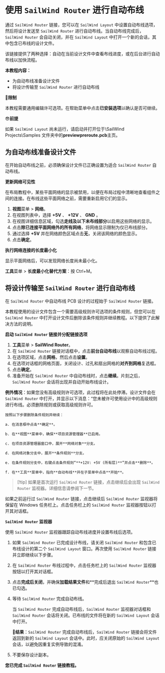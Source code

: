 # 使用 `SailWind Router` 进行自动布线

通过 `SailWind Router` 链接，您可以在 `SailWind Layout` 中设置自动布线选项，然后将设计发送至 `SailWind Router` 进行自动布线。当自动布线完成后，`SailWind Router` 会自动关闭，并在 `SailWind Layout` 中打开一个新的会话，其中包含已布线的设计文件。

该链接提供了两种选择：自动在当前设计文件中查看布线进度，或在后台进行自动布线以加快流程。

**本教程内容：**

- 为自动布线准备设计文件
- 将设计传输至 `SailWind Router` 进行自动布线

🙊**限制**

本教程需要通用编辑许可选项。在帮助菜单中点击**已安装选项**以确认是否可继续。

😎**前提**

如果 `SailWind Layout` 尚未运行，请启动并打开位于\SailWind Projects\Samples 文件夹中的**previewpreroute.pcb**主页。

## 为自动布线准备设计文件

在开始自动布线之前，必须确保设计文件已正确设置为适合 `SailWind Router` 自动布线。

**更新网络可见性**

在布局教程中，某些平面网络的显示被禁用，以便在布局过程中清晰地查看组件之间的连接。在布线这些平面网络之前，需要重新启用它们的显示。

1. **视图**菜单 > **网络**。
2. 在视图列表中，选择 **+5V** 、 **+12V** 、 **GND** 。
3. 在视图详细信息区域，勾选**走线及以下未布线部分**以启用这些网络的显示。
4. 点击**除已连接平面网络外的所有网络**，将网络显示限制为仅已布线部分。
5. 通过选择 **+5V** 并在网络颜色区域点击**无**，关闭该网络的颜色显示。
6. 点击**确定**。

**执行网络连接的长度最小化**

显示平面网络后，可以发现网络长度尚未最小化。

**工具**菜单 > **长度最小化替代方案**：按 Ctrl+M。

## 将设计传输至 `SailWind Router` 进行自动布线

在 `SailWind Router` 中自动布线 PCB 设计的过程始于 `SailWind Router` 链接。

本教程使用的设计文件包含一个需要高级规则许可选项的条件规则，但您可以在 `SailWind Router` 中打开设计文件后删除该条件规则并继续教程。以下提供了此解决方法的说明。

**启动 `SailWind Router` 链接并分配链接选项**

1. **工具**菜单 > **SailWind Router**。
2. 在 `SailWind Router` 链接对话框中，点击**前台自动布线**以观察自动布线过程。
3. 在选项区域，点击**网格**，然后点击**设置**。
4. 在选项对话框的网格页面，关闭设计、过孔和扇出网格的**对齐到网格**复选框。
5. 点击**确定**。
6. 准备开始在 `SailWind Router` 中自动布线时，点击**继续**。片刻之后，`SailWind Router` 会话将出现并自动开始布线设计。

**例外情况**：如果您没有高级规则许可选项，此过程将在此处停滞。设计文件会在 `SailWind Router` 中打开，并显示以下消息：“您未被许可使用设计中的高级规则进行布线。必须删除规则或获取高级规则许可。

	按照以下步骤删除条件规则并继续：
	
	a. 在消息框中点击**确定**。 
	
	b. 在**视图**菜单中，确保**项目资源管理器**已启用。 
	
	c. 在项目资源管理器窗口中，展开**网络对象**分支。
	
	d. 在网络对象分支中，展开**条件规则**分支。 
	
	e. 在条件规则分支中，右键点击条件规则“**+12V: +5V (所有层)**”并点击**删除**。 
	
	f. 在**工具**菜单中，指向**自动布线**并在子菜单中点击**开始**。

> [!tip] 如果是首次运行 `SailWind Router` 链接，点击继续后会出现 `SailWind Router` 监视器。详细信息请参阅下一节。

如果之前运行过 `SailWind Router` 链接，点击继续后 `SailWind Router` 监视器将保留在 Windows 任务栏上。点击任务栏上的 `SailWind Router` 监视器按钮以打开其对话框。

**`SailWind Router` 监视器**

使用 `SailWind Router` 监视器跟踪自动布线进度并设置布线后选项。

1. 如果 `SailWind Router` 已完成设计布线，请关闭 `SailWind Router` 和包含已布线设计的第二个 `SailWind Layout` 窗口。再次使用 `SailWind Router` 链接并立即继续以下步骤。
2. 在 `SailWind Router` 布线过程中，点击任务栏上的 `SailWind Router` 监视器按钮以打开其对话框。
3. 点击**完成后关闭**，并确保**加载结果文件**和**完成后退出 `SailWind Router`**也已勾选。
4. 等待 `SailWind Router` 完成自动布线。

   当 `SailWind Router` 完成自动布线后，`SailWind Router` 监视器对话框和 `SailWind Router` 会话将关闭。已布线的文件将在新的 `SailWind Layout` 会话中打开。

   👀‍**结果**：`SailWind Router` 完成自动布线后，`SailWind Router` 链接会将文件返回到新的 `SailWind Layout` 会话中。此时，应关闭原始的 `SailWind Layout` 会话，以避免因重复实例导致的混淆。

5. 不要保存设计副本。

**您已完成 `SailWind Router` 链接教程。**